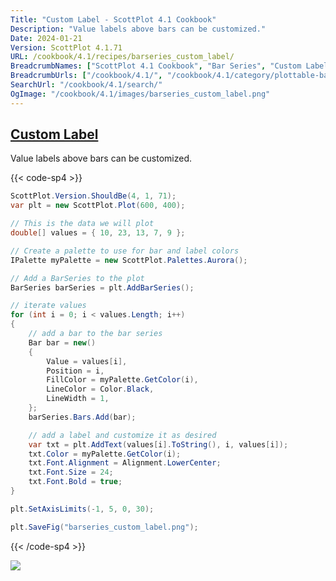 ```yaml
---
Title: "Custom Label - ScottPlot 4.1 Cookbook"
Description: "Value labels above bars can be customized."
Date: 2024-01-21
Version: ScottPlot 4.1.71
URL: /cookbook/4.1/recipes/barseries_custom_label/
BreadcrumbNames: ["ScottPlot 4.1 Cookbook", "Bar Series", "Custom Label"]
BreadcrumbUrls: ["/cookbook/4.1/", "/cookbook/4.1/category/plottable-bar-series", "/cookbook/4.1/recipes/barseries_custom_label/"]
SearchUrl: "/cookbook/4.1/search/"
OgImage: "/cookbook/4.1/images/barseries_custom_label.png"
---
```


<h2><a id='custom-label' href='/cookbook/4.1/recipes/barseries_custom_label/'>Custom Label</a></h2>

Value labels above bars can be customized.

{{< code-sp4 >}}

```cs
ScottPlot.Version.ShouldBe(4, 1, 71);
var plt = new ScottPlot.Plot(600, 400);

// This is the data we will plot
double[] values = { 10, 23, 13, 7, 9 };

// Create a palette to use for bar and label colors
IPalette myPalette = new ScottPlot.Palettes.Aurora();

// Add a BarSeries to the plot
BarSeries barSeries = plt.AddBarSeries();

// iterate values
for (int i = 0; i < values.Length; i++)
{
    // add a bar to the bar series
    Bar bar = new()
    {
        Value = values[i],
        Position = i,
        FillColor = myPalette.GetColor(i),
        LineColor = Color.Black,
        LineWidth = 1,
    };
    barSeries.Bars.Add(bar);

    // add a label and customize it as desired
    var txt = plt.AddText(values[i].ToString(), i, values[i]);
    txt.Color = myPalette.GetColor(i);
    txt.Font.Alignment = Alignment.LowerCenter;
    txt.Font.Size = 24;
    txt.Font.Bold = true;
}

plt.SetAxisLimits(-1, 5, 0, 30);

plt.SaveFig("barseries_custom_label.png");
```

{{< /code-sp4 >}}

<img src='../../images/barseries_custom_label.png' class='d-block mx-auto my-5' />


